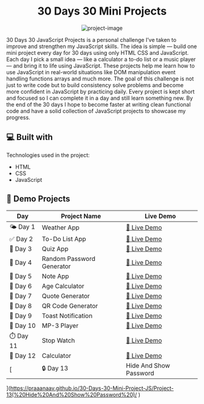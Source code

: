 <h1 align="center" id="title">30 Days 30 Mini Projects</h1>

<p align="center"><img src="https://socialify.git.ci/Praaanaav/30-Days-30-Mini-Project-JS/image?custom_language=JavaScript&amp;font=Bitter&amp;language=1&amp;name=1&amp;owner=1&amp;theme=Light" alt="project-image"></p>

<p id="description">30 Days 30 JavaScript Projects is a personal challenge I’ve taken to improve and strengthen my JavaScript skills. The idea is simple — build one mini project every day for 30 days using only HTML CSS and JavaScript. Each day I pick a small idea — like a calculator a to-do list or a music player — and bring it to life using JavaScript. These projects help me learn how to use JavaScript in real-world situations like DOM manipulation event handling functions arrays and much more. The goal of this challenge is not just to write code but to build consistency solve problems and become more confident in JavaScript by practicing daily. Every project is kept short and focused so I can complete it in a day and still learn something new. By the end of the 30 days I hope to become faster at writing clean functional code and have a solid collection of JavaScript projects to showcase my progress.</p>

  
  
<h2>💻 Built with</h2>

Technologies used in the project:

*   HTML
*   CSS
*   JavaScript

## 🚀 Demo Projects

| Day        | Project Name     | Live Demo |
|------------|------------------|-----------|
| 🌤️ Day 1   | Weather App      | <a href="https://praaanaav.github.io/30-Days-30-Mini-Project-JS/Project-1(%20Weather%20App)/" target="_blank">🔗 Live Demo</a> |
| ✅ Day 2   | To-Do List App   | <a href="https://praaanaav.github.io/30-Days-30-Mini-Project-JS/Project-2(To-Do%20List%20App)/" target="_blank">🔗 Live Demo</a> |
| 🧠 Day 3   | Quiz App         | <a href="https://praaanaav.github.io/30-Days-30-Mini-Project-JS/Project-3(Quiz%20App)/" target="_blank">🔗 Live Demo</a> |
| 🔐 Day 4   | Random Password Generator | <a href="https://praaanaav.github.io/30-Days-30-Mini-Project-JS/Project-4(Random password generator)/" target="_blank">🔗 Live Demo</a> |
| 📝 Day 5   | Note App         | <a href="https://praaanaav.github.io/30-Days-30-Mini-Project-JS/Project-5(Note APP)/" target="_blank">🔗 Live Demo</a> |
| 🎂 Day 6   | Age Calculator   | <a href="https://praaanaav.github.io/30-Days-30-Mini-Project-JS/Project-6(Age Calculator App)/" target="_blank">🔗 Live Demo</a> |
| 💬 Day 7   | Quote Generator  | <a href="https://praaanaav.github.io/30-Days-30-Mini-Project-JS/Project-7(Quote Generator)/" target="_blank">🔗 Live Demo</a> |
| 📱 Day 8   | QR Code Generator | <a href="https://praaanaav.github.io/30-Days-30-Mini-Project-JS/Project-8(QR Generator)/" target="_blank">🔗 Live Demo</a> |
| 🔔 Day 9   | Toast Notification | <a href="https://praaanaav.github.io/30-Days-30-Mini-Project-JS/Project-9( Toast Notification )/" target="_blank">🔗 Live Demo</a> |
| 🎵 Day 10   |  MP-3 Player | <a href="https://praaanaav.github.io/30-Days-30-Mini-Project-JS/Project-10( MP-3 Player)/" target="_blank">🔗 Live Demo</a> |
| ⏱️ Day 11   | Stop Watch           | <a href="https://praaanaav.github.io/30-Days-30-Mini-Project-JS/Project-11( Stop Watch )" target="_blank">🔗 Live Demo</a> |
| 🧮 Day 12   | Calculator           | <a href="https://praaanaav.github.io/30-Days-30-Mini-Project-JS/Project-12 ( Calculator )" target="_blank">🔗 Live Demo</a> |
[| 🔒 Day 13   | Hide And Show Password | <a href="https://praaanaav.github.io/30-Days-30-Mini-Project-JS/Project-13(%20Hide%20And%20Show%20Password%20)/" target="_blank">🔗 Live Demo</a> |
](https://praaanaav.github.io/30-Days-30-Mini-Project-JS/Project-13(%20Hide%20And%20Show%20Password%20)/
)

